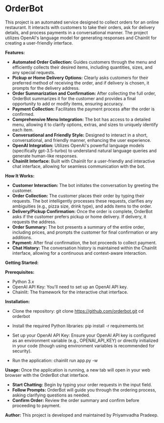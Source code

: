 # OrderBot

This project is an automated service designed to collect orders for an online restaurant. It interacts with customers to take their orders, ask for delivery details, and process payments in a conversational manner. The project utilizes OpenAI's language model for generating responses and Chainlit for creating a user-friendly interface.

**Features:**
- **Automated Order Collection:** Guides customers through the menu and efficiently collects their desired items, including quantities, sizes, and any special requests.
- **Pickup or Home Delivery Options:** Clearly asks customers for their preferred method of receiving the order, and if delivery is chosen, it prompts for the delivery address.
- **Order Summarization and Confirmation:** After collecting the full order, OrderBot summarizes it for the customer and provides a final opportunity to add or modify items, ensuring accuracy.
- **Payment Collection:** Facilitates the payment process after the order is confirmed.
- **Comprehensive Menu Integration:** The bot has access to a detailed menu, allowing it to clarify options, extras, and sizes to uniquely identify each item.
- **Conversational and Friendly Style:** Designed to interact in a short, conversational, and friendly manner, enhancing the user experience.
- **OpenAI Integration:** Utilizes OpenAI's powerful language models (specifically gpt-3.5-turbo) to understand natural language queries and generate human-like responses.
- **Chainlit Interface:** Built with Chainlit for a user-friendly and interactive chat interface, allowing for seamless communication with the bot.

**How It Works:**
- **Customer Interaction:** The bot initiates the conversation by greeting the customer.
- **Order Collection:** The customer places their order by typing their requests. The bot intelligently processes these requests, clarifies any ambiguities (e.g., pizza size, drink type), and adds items to the order.
- **Delivery/Pickup Confirmation:** Once the order is complete, OrderBot asks if the customer prefers pickup or home delivery. If delivery, it requests the address.
- **Order Summary:** The bot presents a summary of the entire order, including prices, and prompts the customer for final confirmation or any additions.
- **Payment:** After final confirmation, the bot proceeds to collect payment.
- **Chat History:** The conversation history is maintained within the Chainlit interface, allowing for a continuous and context-aware interaction.

**Getting Started:**

**Prerequisites:**
- Python 3.x
- OpenAI API Key: You'll need to set up an OpenAI API key.
- Chainlit: The framework for the interactive chat interface.

**Installation:**
- Clone the repository:
    git clone https://github.com/orderbot.git
    cd orderbot

- Install the required Python libraries:
    pip install -r requirements.txt

- Set up your OpenAI API Key:
Ensure your OpenAI API key is configured as an environment variable (e.g., OPENAI_API_KEY) or directly initialized in your code (though using environment variables is recommended for security).

- Run the application:
    chainlit run app.py -w


**Usage:**
Once the application is running, a new tab will open in your web browser with the OrderBot chat interface.

- **Start Chatting:** Begin by typing your order requests in the input field.
- **Follow Prompts:** OrderBot will guide you through the ordering process, asking clarifying questions as needed.
- **Confirm Order:** Review the order summary and confirm before proceeding to payment.

**Author:** This project is developed and maintained by Priyamvadha Pradeep.
